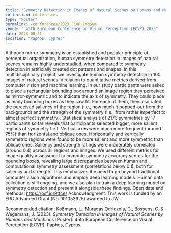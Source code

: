 ```yaml
---
title: "Symmetry Detection in Images of Natural Scenes by Humans and Machines"
collection: conferences
type: "Poster"
permalink: /conferences/2023_ECVP_ImgSym
venue: " 45th European Conference on Visual Perception (ECVP) 2023"
date: 2023-08-31
location: "Paphos, Cyprus"
---
```

Although mirror symmetry is an established and popular principle of perceptual organization, human symmetry detection in images of natural scenes remains highly understudied, when compared to symmetry detection in artificially created dot patterns and shapes. In this multidisciplinary project, we investigate human symmetry detection in 100 images of natural scenes in relation to quantitative metrics derived from computer vision and machine learning. In our study participants were asked to place a rectangular bounding box around an image region they perceived as mirror-symmetric and to indicate the axis of symmetry. They could place as many bounding boxes as they saw fit. For each of them, they also rated the perceived saliency of the region (i.e., how much it popped-out from the background) and the strength of the symmetry (i.e., from rather imperfect to almost perfect symmetry). Statistical analysis of 2173 symmetries by 17 participants so far reveals that participants selected bigger, more salient regions of symmetry first. Vertical axes were much more frequent (around 75%) than horizontal and oblique ones. Horizontally and vertically symmetric regions were found to be more salient and more symmetric than oblique ones. Saliency and strength ratings were moderately correlated (around 0.4) across all regions and images. We used different metrics for image quality assessment to compute symmetry accuracy scores for the bounding boxes, revealing large discrepancies between human and computational symmetry assessment (correlations below 0.1), both for saliency and strength. This emphasizes the need to go beyond traditional computer vision algorithms and employ deep learning models. Human data collection is still ongoing, and we also plan to train a deep learning model on symmetry detection and present it alongside these findings. Open data and methods: https://osf.io/9tf4e/
Acknowledgment: This work is funded by an ERC Advanced Grant (No. 101053925) awarded to JW.


Recommended citation: Koßmann, L., Muradás Odriozola, G., Bossens, C. & Wagemans, J. (2023). <i>Symmetry Detection in Images of Natural Scenes by Humans and Machines</i> [Poster]. 45th European Conference on Visual Perception (ECVP), Paphos, Cyprus.
